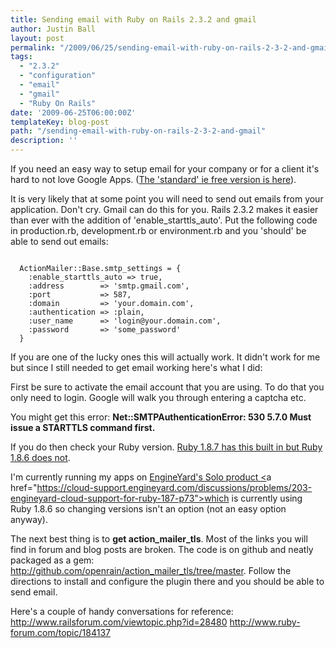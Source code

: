 ```yaml
---
title: Sending email with Ruby on Rails 2.3.2 and gmail
author: Justin Ball
layout: post
permalink: "/2009/06/25/sending-email-with-ruby-on-rails-2-3-2-and-gmail/"
tags:
  - "2.3.2"
  - "configuration"
  - "email"
  - "gmail"
  - "Ruby On Rails"
date: '2009-06-25T06:00:00Z'
templateKey: blog-post
path: "/sending-email-with-ruby-on-rails-2-3-2-and-gmail"
description: ''
---
```


If you need an easy way to setup email for your company or for a client it's hard to not love Google Apps.  (<a href="http://www.google.com/apps/intl/en/group/index.html">The 'standard' ie free version is here</a>).

It is very likely that at some point you will need to send out emails from your application.  Don't cry.  Gmail can do this for you.  Rails 2.3.2 makes it easier than ever with the addition of 'enable_starttls_auto'.  Put the following code in production.rb, development.rb or environment.rb and you 'should' be able to send out emails:

<pre><code class="ruby">
  ActionMailer::Base.smtp_settings = {
    :enable_starttls_auto => true,
    :address        => 'smtp.gmail.com',
    :port           => 587,
    :domain         => 'your.domain.com',
    :authentication => :plain,
    :user_name      => 'login@your.domain.com',
    :password       => 'some_password'
  }
</pre></code>

If you are one of the lucky ones this will actually work.  It didn't work for me but since I still needed to get email working here's what I did:

First be sure to activate the email account that you are using.  To do that you only need to login.  Google will walk you through entering a captcha etc.

You might get this error:
<strong>Net::SMTPAuthenticationError: 530 5.7.0 Must issue a STARTTLS command first.</strong>

If you do then check your Ruby version.  <a href="https://rails.lighthouseapp.com/projects/8994/tickets/1336-starttls-for-smtp-makes-gmail-go">Ruby 1.8.7 has this built in but Ruby 1.8.6 does not</a>.

I'm currently running my apps on <a href="http://www.engineyard.com/solo">EngineYard's Solo product <</a>a href="https://cloud-support.engineyard.com/discussions/problems/203-engineyard-cloud-support-for-ruby-187-p73">which is currently using Ruby 1.8.6</a> so changing versions isn't an option (not an easy option anyway).

The next best thing is to <strong>get action_mailer_tls</strong>.  Most of the links you will find in forum and blog posts are broken.  The code is on github and neatly packaged as a gem: <a href="http://github.com/openrain/action_mailer_tls/tree/master">http://github.com/openrain/action_mailer_tls/tree/master</a>.  Follow the directions to install and configure the plugin there and you should be able to send email.

Here's a couple of handy conversations for reference:
<a href="http://www.railsforum.com/viewtopic.php?id=28480">http://www.railsforum.com/viewtopic.php?id=28480</a>
<a href="http://www.ruby-forum.com/topic/184137">http://www.ruby-forum.com/topic/184137</a>
